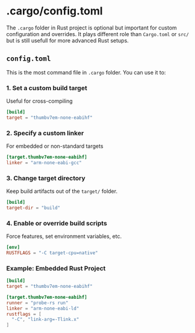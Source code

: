 # .cargo/config.toml

The `.cargo` folder in Rust project is optional but important for custom configuration and overrides. It plays different role than `Cargo.toml` or `src/` but is still usefull for more advanced Rust setups.

## `config.toml`

This is the most command file in `.cargo` folder. You can use it to:

### 1. Set a custom build target

Useful for cross-compiling

```toml
[build]
target = "thumbv7em-none-eabihf"
```

### 2. Specify a custom linker

For embedded or non-standard targets

```toml
[target.thumbv7em-none-eabihf]
linker = "arm-none-eabi-gcc"
```

### 3. Change target directory

Keep build artifacts out of the `target/` folder.

```toml
[build]
target-dir = "build"
```

### 4. Enable or override build scripts

Force features, set environment variables, etc.

```toml
[env]
RUSTFLAGS = "-C target-cpu=native"
```

### Example: Embedded Rust Project

```toml
[build]
target = "thumbv7em-none-eabihf"

[target.thumbv7em-none-eabihf]
runner = "probe-rs run"
linker = "arm-none-eabi-ld"
rustflags = [
  "-C", "link-arg=-Tlink.x"
]
```
